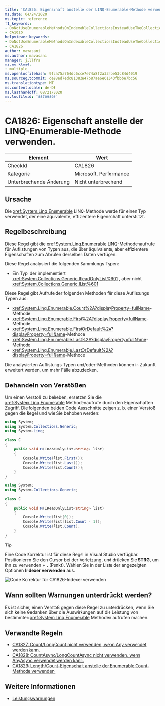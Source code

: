 ```yaml
---
title: 'CA1826: Eigenschaft anstelle der LINQ-Enumerable-Methode verwenden.'
ms.date: 04/24/2020
ms.topic: reference
f1_keywords:
- DoNotUseEnumerableMethodsOnIndexableCollectionsInsteadUseTheCollectionDirectlyAnalyzer
- CA1826
helpviewer_keywords:
- DoNotUseEnumerableMethodsOnIndexableCollectionsInsteadUseTheCollectionDirectlyAnalyzer
- CA1826
author: mavasani
ms.author: mavasani
manager: jillfra
ms.workload:
- multiple
ms.openlocfilehash: 9fda75a764dc6cce7e74a8f2a334be53c84d4019
ms.sourcegitcommit: de98ed7edc81383e47b87ae6e61143fbbbe7bc56
ms.translationtype: MT
ms.contentlocale: de-DE
ms.lasthandoff: 08/21/2020
ms.locfileid: "88709869"
---
```

# <a name="ca1826-use-property-instead-of-linq-enumerable-method"></a>CA1826: Eigenschaft anstelle der LINQ-Enumerable-Methode verwenden.

|Element|Wert|
|-|-|
|CheckId|CA1826|
|Kategorie|Microsoft. Performance|
|Unterbrechende Änderung|Nicht unterbrechend|

## <a name="cause"></a>Ursache

Die <xref:System.Linq.Enumerable> LINQ-Methode wurde für einen Typ verwendet, der eine äquivalente, effizientere Eigenschaft unterstützt.

## <a name="rule-description"></a>Regelbeschreibung

Diese Regel gibt die <xref:System.Linq.Enumerable> LINQ-Methodenaufrufe für Auflistungen von Typen aus, die über äquivalente, aber effizientere Eigenschaften zum Abrufen derselben Daten verfügen.

Diese Regel analysiert die folgenden Sammlungs Typen:

- Ein Typ, der implementiert <xref:System.Collections.Generic.IReadOnlyList%601> , aber nicht <xref:System.Collections.Generic.IList%601>

Diese Regel gibt Aufrufe der folgenden Methoden für diese Auflistungs Typen aus:

- <xref:System.Linq.Enumerable.Count%2A?displayProperty=fullName>-Methode
- <xref:System.Linq.Enumerable.First%2A?displayProperty=fullName>-Methode
- <xref:System.Linq.Enumerable.FirstOrDefault%2A?displayProperty=fullName>-Methode
- <xref:System.Linq.Enumerable.Last%2A?displayProperty=fullName>-Methode
- <xref:System.Linq.Enumerable.LastOrDefault%2A?displayProperty=fullName>-Methode

Die analysierten Auflistungs Typen und/oder-Methoden können in Zukunft erweitert werden, um mehr Fälle abzudecken.

## <a name="how-to-fix-violations"></a>Behandeln von Verstößen

Um einen Verstoß zu beheben, ersetzen Sie die <xref:System.Linq.Enumerable> Methodenaufrufe durch den Eigenschaften Zugriff. Die folgenden beiden Code Ausschnitte zeigen z. b. einen Verstoß gegen die Regel und wie Sie behoben werden:

```csharp
using System;
using System.Collections.Generic;
using System.Linq;

class C
{
    public void M(IReadOnlyList<string> list)
    {
        Console.Write(list.First());
        Console.Write(list.Last());
        Console.Write(list.Count());
    }
}
```

```csharp
using System;
using System.Collections.Generic;

class C
{
    public void M(IReadOnlyList<string> list)
    {
        Console.Write(list[0]);
        Console.Write(list[list.Count - 1]);
        Console.Write(list.Count);
    }
}
```

> [!TIP]
> Eine Code Korrektur ist für diese Regel in Visual Studio verfügbar. Positionieren Sie den Cursor bei der Verletzung, und drücken Sie **STRG**, um ihn zu verwenden + **.** (Punkt). Wählen Sie in der Liste der angezeigten Optionen **Indexer verwenden** aus.
>
> ![Code Korrektur für CA1826-Indexer verwenden](media/ca1826-codefix.png)

## <a name="when-to-suppress-warnings"></a>Wann sollten Warnungen unterdrückt werden?

Es ist sicher, einen Verstoß gegen diese Regel zu unterdrücken, wenn Sie sich keine Gedanken über die Auswirkungen auf die Leistung von bestimmten <xref:System.Linq.Enumerable> Methoden aufrufen machen.

## <a name="related-rules"></a>Verwandte Regeln

- [CA1827: Count/LongCount nicht verwenden, wenn Any verwendet werden kann.](ca1827.md)
- [CA1828: CountAsync/LongCountAsync nicht verwenden, wenn AnyAsync verwendet werden kann.](ca1828.md)
- [CA1829: Length/Count-Eigenschaft anstelle der Enumerable.Count-Methode verwenden.](ca1829.md)

## <a name="see-also"></a>Weitere Informationen

- [Leistungswarnungen](../code-quality/performance-warnings.md)
